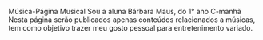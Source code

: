 Música-Página Musical 
Sou a aluna Bárbara Maus, do 1° ano C-manhã
Nesta página serão publicados apenas conteúdos relacionados a músicas, tem como objetivo trazer meu gosto pessoal para entretenimento variado.

